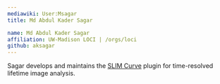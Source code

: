 ```yaml
---
mediawiki: User:Msagar
title: Md Abdul Kader Sagar

name: Md Abdul Kader Sagar
affiliation: UW-Madison LOCI | /orgs/loci
github: aksagar
---
```


Sagar develops and maintains the [SLIM Curve](/plugins/slim-curve) plugin for time-resolved lifetime image analysis.
